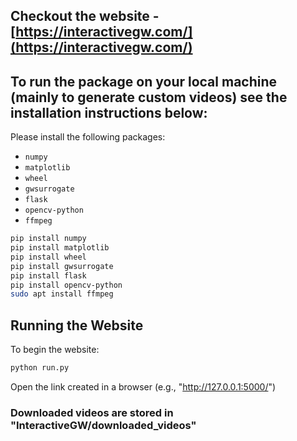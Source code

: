 ## Checkout the website - [https://interactivegw.com/](https://interactivegw.com/)

## To run the package on your local machine (mainly to generate custom videos) see the installation instructions below:

Please install the following packages:

- `numpy`
- `matplotlib`
- `wheel`
- `gwsurrogate`
- `flask`
- `opencv-python`
- `ffmpeg`

```bash
pip install numpy
pip install matplotlib
pip install wheel
pip install gwsurrogate
pip install flask
pip install opencv-python
sudo apt install ffmpeg
```

## Running the Website

To begin the website:

```bash
python run.py
```
Open the link created in a browser (e.g., "http://127.0.0.1:5000/")


### Downloaded videos are stored in "InteractiveGW/downloaded_videos"

